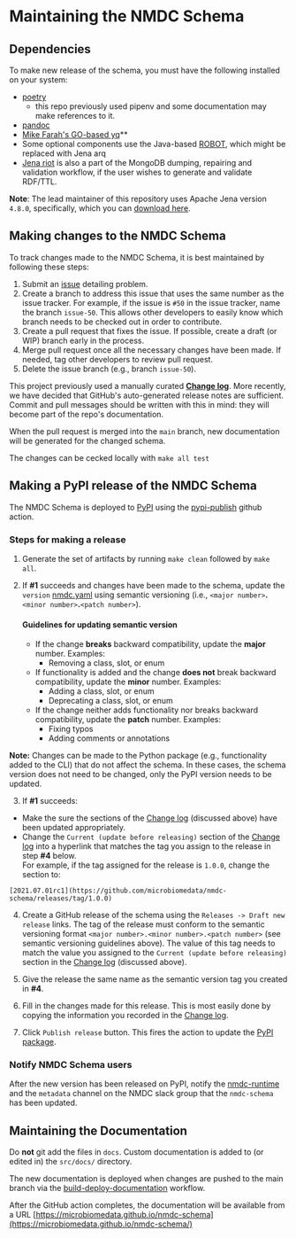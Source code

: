 # Maintaining the NMDC Schema
## Dependencies
To make new release of the schema, you must have the following installed on your system:
- [poetry](https://python-poetry.org/docs/#installation/)
  - this repo previously used pipenv and some documentation may make references to it.
- [pandoc](https://pandoc.org/installing.html)
- [Mike Farah's GO-based yq](https://github.com/mikefarah/yq)**
- Some optional components use the Java-based [ROBOT](http://robot.obolibrary.org/), which might be replaced with Jena arq
- [Jena riot]([url](https://www.bobdc.com/blog/jenagems/#rsparql)) is also a part of the MongoDB dumping, repairing and validation workflow, if the user wishes to generate and validate RDF/TTL.

**Note**: The lead maintainer of this repository uses Apache Jena version `4.8.0`, specifically, which you can [download here](https://archive.apache.org/dist/jena/binaries/).

## Making changes to the NMDC Schema
To track changes made to the NMDC Schema, it is best maintained by following these steps:
1. Submit an [issue](https://github.com/microbiomedata/nmdc-schema/issues) detailing problem.
2. Create a branch to address this issue that uses the same number as the issue tracker. For example, if the issue is `#50` in the issue tracker, name the branch `issue-50`. This allows other developers to easily know which branch needs to be checked out in order to contribute.
3. Create a pull request that fixes the issue. If possible, create a draft (or WIP) branch early in the process.
4. Merge pull request once all the necessary changes have been made. If needed, tag other developers to review pull request. 
5. Delete the issue branch (e.g., branch `issue-50`).

This project previously used a manually curated [**Change log**](https://github.com/microbiomedata/nmdc-schema/blob/main/CHANGELOG.md). More recently, we have decided that GitHub's auto-generated release notes are sufficient. Commit and pull messages should be written with this in mind: they will become part of the repo's documentation. 

When the pull request is merged into the `main` branch, new documentation will be generated for the changed schema.

The changes can be cecked locally with `make all test`

## Making a PyPI release of the NMDC Schema

The NMDC Schema is deployed to [PyPI](https://pypi.org/project/nmdc-schema/) using the [pypi-publish](https://github.com/microbiomedata/nmdc-schema/blob/main/.github/workflows/pypi-publish.yml) github action.

### Steps for making a release
1. Generate the set of artifacts by running `make clean` followed by `make all`.

2. If **#1** succeeds and changes have been made to the schema, update the `version` [nmdc.yaml](https://github.com/microbiomedata/nmdc-schema/blob/main/src/schema/nmdc.yaml) using semantic versioning (i.e., `<major number>`**.** `<minor number>`**.**`<patch number>`). 
  
    #### Guidelines for updating semantic version
    * If the change **breaks** backward compatibility, update the **major** number.
      Examples:
      - Removing a class, slot, or enum
    * If functionality is added and the change **does not** break backward compatibility, update the **minor** number.
      Examples:
      - Adding a class, slot, or enum
      - Deprecating a class, slot, or enum
    * If the change neither adds functionality nor breaks backward compatibility, update the **patch** number.
      Examples:
      - Fixing typos
      - Adding comments or annotations
      
**Note:** Changes can be made to the Python package (e.g., functionality added to the CLI) that do not affect the schema. In these cases, the schema version does not need to be changed, only the PyPI version needs to be updated.

3. If **#1** succeeds:
  * Make the sure the sections of the [Change log](https://github.com/microbiomedata/nmdc-schema/blob/main/CHANGELOG.md) (discussed above) have been updated appropriately.
  * Change the `Current (update before releasing)` section of the [Change log](https://github.com/microbiomedata/nmdc-schema/blob/main/CHANGELOG.md) into a hyperlink that matches the tag you assign to the release in step **#4** below.  
  For example, if the tag assigned for the release is `1.0.0`, change the section to:  
  ```
  [2021.07.01rc1](https://github.com/microbiomedata/nmdc-schema/releases/tag/1.0.0)
  ```
4. Create a GitHub release of the schema using the `Releases -> Draft new release` links. The tag of the release must conform to the semantic versioning format `<major number>.<minor number>.<patch number>` (see semantic versioning guidelines above). The value of this tag needs to match the value you assigned to the `Current (update before releasing)` section in the [Change log](https://github.com/microbiomedata/nmdc-schema/blob/main/CHANGELOG.md) (discussed above).

5. Give the release the same name as the semantic version tag you created in **#4**.

6. Fill in the changes made for this release. This is most easily done by copying the information you recorded in the [Change log](https://github.com/microbiomedata/nmdc-schema/blob/main/CHANGELOG.md).

7. Click `Publish release` button. This fires the action to update the [PyPI package](https://pypi.org/project/nmdc-schema/).

### Notify NMDC Schema users
After the new version has been released on PyPI, notify the [nmdc-runtime](https://github.com/microbiomedata/nmdc-runtime) and the `metadata` channel on the NMDC slack group that the `nmdc-schema` has been updated.

## Maintaining the Documentation
Do **not** git add the files in `docs`. Custom documentation is added to (or edited in) the `src/docs/` directory.

The new documentation is deployed when changes are pushed to the main branch via the [build-deploy-documentation](https://github.com/microbiomedata/nmdc-schema/blob/main/.github/workflows/build-deploy-documentation.yaml) workflow.


After the GitHub action completes, the documentation will be available from a URL [https://microbiomedata.github.io/nmdc-schema](https://microbiomedata.github.io/nmdc-schema/)

